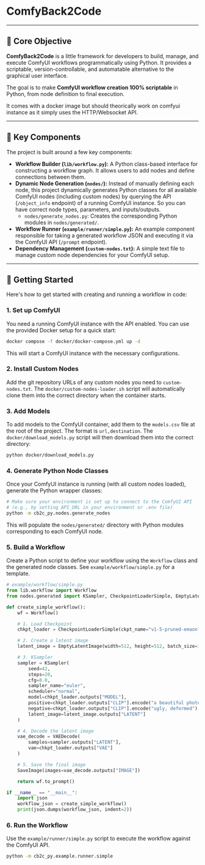 # ComfyBack2Code

---

## 🎯 Core Objective

**ComfyBack2Code** is a little framework for developers to build, manage, and execute ComfyUI workflows programmatically using Python. It provides a scriptable, version-controllable, and automatable alternative to the graphical user interface.

The goal is to make **ComfyUI workflow creation 100% scriptable** in Python, from node definition to final execution.

It comes with a docker image but should theorically work on comfyui instance as it simply uses the HTTP/Websocket API.

---

## 🧱 Key Components

The project is built around a few key components:

- **Workflow Builder (`lib/workflow.py`):** A Python class-based interface for constructing a workflow graph. It allows users to add nodes and define connections between them.
- **Dynamic Node Generation (`nodes/`):** Instead of manually defining each node, this project dynamically generates Python classes for all available ComfyUI nodes (including custom nodes) by querying the API (`/object_info` endpoint) of a running ComfyUI instance. So you can have correct node types, parameters, and inputs/outputs.
  - `nodes/generate_nodes.py`: Creates the corresponding Python modules in `nodes/generated/`.
- **Workflow Runner (`example/runner/simple.py`):** An example component responsible for taking a generated workflow JSON and executing it via the ComfyUI API (`/prompt` endpoint).
- **Dependency Management (`custom-nodes.txt`):** A simple text file to manage custom node dependencies for your ComfyUI setup.

---

## 🚀 Getting Started

Here's how to get started with creating and running a workflow in code:

### 1. Set up ComfyUI

You need a running ComfyUI instance with the API enabled. You can use the provided Docker setup for a quick start:

```bash
docker compose -f docker/docker-compose.yml up -d
```

This will start a ComfyUI instance with the necessary configurations.

### 2. Install Custom Nodes

Add the git repository URLs of any custom nodes you need to `custom-nodes.txt`. The `docker/custom-nodes-loader.sh` script will automatically clone them into the correct directory when the container starts.

### 3. Add Models

To add models to the ComfyUI container, add them to the `models.csv` file at the root of the project. The format is `url,destination`. The `docker/download_models.py` script will then download them into the correct directory:

```bash
python docker/download_models.py
```

### 4. Generate Python Node Classes

Once your ComfyUI instance is running (with all custom nodes loaded), generate the Python wrapper classes:

```bash
# Make sure your environment is set up to connect to the ComfyUI API
# (e.g., by setting API_URL in your environment or .env file)
python -m cb2c_py.nodes.generate_nodes
```

This will populate the `nodes/generated/` directory with Python modules corresponding to each ComfyUI node.

### 5. Build a Workflow

Create a Python script to define your workflow using the `Workflow` class and the generated node classes. See `example/workflow/simple.py` for a template.

```python
# example/workflow/simple.py
from lib.workflow import Workflow
from nodes.generated import KSampler, CheckpointLoaderSimple, EmptyLatentImage, VAEDecode, SaveImage

def create_simple_workflow():
    wf = Workflow()

    # 1. Load Checkpoint
    chkpt_loader = CheckpointLoaderSimple(ckpt_name="v1-5-pruned-emaonly.safetensors")

    # 2. Create a latent image
    latent_image = EmptyLatentImage(width=512, height=512, batch_size=1)

    # 3. KSampler
    sampler = KSampler(
        seed=42,
        steps=20,
        cfg=8.0,
        sampler_name="euler",
        scheduler="normal",
        model=chkpt_loader.outputs["MODEL"],
        positive=chkpt_loader.outputs["CLIP"].encode("a beautiful photograph"),
        negative=chkpt_loader.outputs["CLIP"].encode("ugly, deformed"),
        latent_image=latent_image.outputs["LATENT"]
    )

    # 4. Decode the latent image
    vae_decode = VAEDecode(
        samples=sampler.outputs["LATENT"],
        vae=chkpt_loader.outputs["VAE"]
    )

    # 5. Save the final image
    SaveImage(images=vae_decode.outputs["IMAGE"])

    return wf.to_prompt()

if __name__ == "__main__":
    import json
    workflow_json = create_simple_workflow()
    print(json.dumps(workflow_json, indent=2))
```

### 6. Run the Workflow

Use the `example/runner/simple.py` script to execute the workflow against the ComfyUI API.

```bash
python -m cb2c_py.example.runner.simple
```
